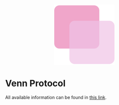 <p align="center">
  <img 
   src="https://github.com/australopitech/venn-protocol/blob/main/dapp/public/android-chrome-192x192.png?raw=true" alt="logo"/>
</p>

# Venn Protocol
All available information can be found in [this link](https://pbfranceschin.gitbook.io/venn/).